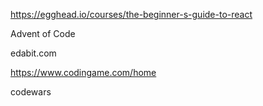 https://egghead.io/courses/the-beginner-s-guide-to-react

Advent of Code 

edabit.com

https://www.codingame.com/home

codewars

